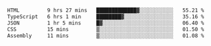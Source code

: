 <!--START_SECTION:waka-->

```txt
HTML         9 hrs 27 mins   █████████████▓░░░░░░░░░░░   55.21 %
TypeScript   6 hrs 1 min     ████████▓░░░░░░░░░░░░░░░░   35.16 %
JSON         1 hr 5 mins     █▓░░░░░░░░░░░░░░░░░░░░░░░   06.40 %
CSS          15 mins         ▒░░░░░░░░░░░░░░░░░░░░░░░░   01.50 %
Assembly     11 mins         ▒░░░░░░░░░░░░░░░░░░░░░░░░   01.08 %
```

<!--END_SECTION:waka-->
